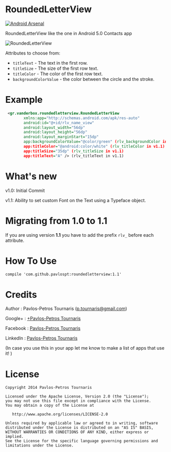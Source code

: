 RoundedLetterView
=================

[![Android Arsenal](https://img.shields.io/badge/Android%20Arsenal-RoundedLetterView-brightgreen.svg?style=flat)](https://android-arsenal.com/details/1/1135)

RoundedLetterView like the one in Android 5.0 Contacts app

![RoundedLetterView](/Screenshots/device-2014-11-13-191000.png)

Attributes to choose from:

* `titleText` - The text in the first row.
* `titleSize` - The size of the first row text.
* `titleColor` - The color of the first row text.
* `backgroundColorValue` - the color between the circle and the stroke.
    
Example
=======
```xml
 <gr.vanderbox.roundedletterview.RoundedLetterView
        xmlns:app="http://schemas.android.com/apk/res-auto"
        android:id="@+id/rlv_name_view"
        android:layout_width="56dp"
        android:layout_height="56dp"
        android:layout_marginStart="15dp"
        app:backgroundColorValue="@color/green" (rlv_backgroundColor in v1.1)
        app:titleColor="@android:color/white" (rlv_titleColor in v1.1)
        app:titleSize="35dp" (rlv_titleSize in v1.1)
        app:titleText="A" /> (rlv_titleText in v1.1)
```

What's new
==========

v1.0: Initial Commit

v1.1: Ability to set custom Font on the Text using a Typeface object.

Migrating from 1.0 to 1.1
=========================

If you are using version **1.1** you have to add the prefix `rlv_` before each attribute. 

How To Use
==========

``compile 'com.github.pavlospt:roundedletterview:1.1'``

Credits
=======
Author : Pavlos-Petros Tournaris (p.tournaris@gmail.com)

Google+ : [+Pavlos-Petros Tournaris](https://plus.google.com/u/0/+PavlosPetrosTournaris/)

Facebook : [Pavlos-Petros Tournaris](https://www.facebook.com/pavlospt)

LinkedIn : [Pavlos-Petros Tournaris](https://www.linkedin.com/pub/pavlos-petros-tournaris/44/abb/218)

(In case you use this in your app let me know to make a list of apps that use it! )


License
=======

    Copyright 2014 Pavlos-Petros Tournaris

    Licensed under the Apache License, Version 2.0 (the "License");
    you may not use this file except in compliance with the License.
    You may obtain a copy of the License at
    
       http://www.apache.org/licenses/LICENSE-2.0
    
    Unless required by applicable law or agreed to in writing, software
    distributed under the License is distributed on an "AS IS" BASIS,
    WITHOUT WARRANTIES OR CONDITIONS OF ANY KIND, either express or implied.
    See the License for the specific language governing permissions and
    limitations under the License.
